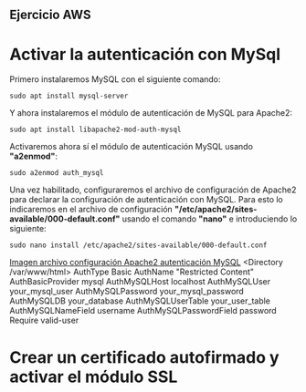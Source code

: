 ## Ejercicio AWS

# Activar la autenticación con MySql
Primero instalaremos MySQL con el siguiente comando:
```ubuntu
sudo apt install mysql-server
```
Y ahora instalaremos el módulo de autenticación de MySQL para Apache2:
```ubuntu
sudo apt install libapache2-mod-auth-mysql
```
Activaremos ahora sí el módulo de autenticación MySQL usando **"a2enmod"**:
```ubuntu
sudo a2enmod auth_mysql
```

Una vez habilitado, configuraremos el archivo de configuración de Apache2 para declarar la configuración de autenticación con MySQL. Para esto lo indicaremos en el archivo de configuración **"/etc/apache2/sites-available/000-default.conf"** usando el comando **"nano"** e introduciendo lo siguiente:
```ubuntu
sudo nano install /etc/apache2/sites-available/000-default.conf
```
[Imagen archivo configuración Apache2 autenticación MySQL](/tema1/imagenes/apache_autenticación_MySQL.png)
<Directory /var/www/html>
    AuthType Basic
    AuthName "Restricted Content"
    AuthBasicProvider mysql
    AuthMySQLHost localhost
    AuthMySQLUser your_mysql_user
    AuthMySQLPassword your_mysql_password
    AuthMySQLDB your_database
    AuthMySQLUserTable your_user_table
    AuthMySQLNameField username
    AuthMySQLPasswordField password
    Require valid-user
</Directory>





# Crear un certificado autofirmado y activar el módulo SSL
